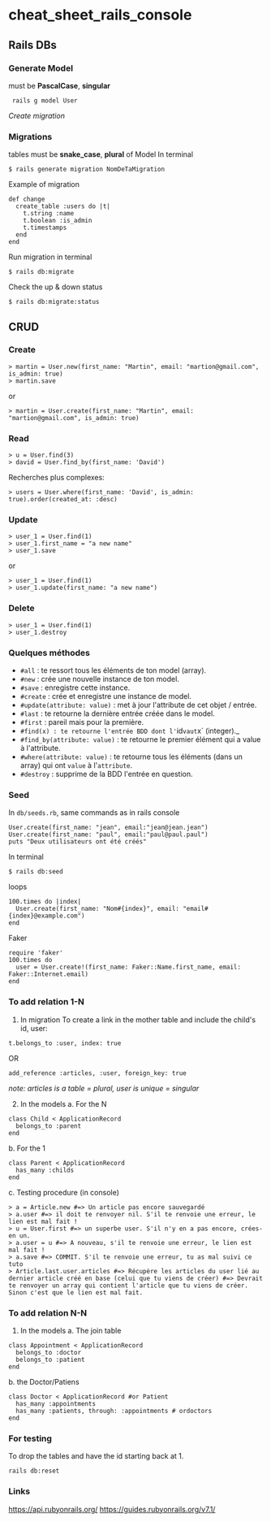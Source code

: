 # cheat_sheet_rails_console

## Rails DBs
### Generate Model
must be **PascalCase**, **singular**
```
 rails g model User
```
*Create migration*
### Migrations
tables must be **snake_case**, **plural** of Model
In terminal
```
$ rails generate migration NomDeTaMigration
```
Example of migration
```
def change
  create_table :users do |t|
    t.string :name
    t.boolean :is_admin
    t.timestamps
  end
end
```
Run migration in terminal
```
$ rails db:migrate
```

Check the up & down status
```
$ rails db:migrate:status
```
## CRUD
### Create
```
> martin = User.new(first_name: "Martin", email: "martion@gmail.com", is_admin: true)
> martin.save
```
or
```
> martin = User.create(first_name: "Martin", email: "martion@gmail.com", is_admin: true)
```

### Read
```
> u = User.find(3)
> david = User.find_by(first_name: 'David')
```
Recherches plus complexes:
```
> users = User.where(first_name: 'David', is_admin: true).order(created_at: :desc)
```
### Update
```
> user_1 = User.find(1)
> user_1.first_name = "a new name"
> user_1.save
```
or
```
> user_1 = User.find(1)
> user_1.update(first_name: "a new name")
```

### Delete
```
> user_1 = User.find(1)
> user_1.destroy
```

### Quelques méthodes

+ `#all` : te ressort tous les éléments de ton model (array).
+ `#new` : crée une nouvelle instance de ton model.
+ `#save` : enregistre cette instance.
+ `#create` : crée et enregistre une instance de model.
+ `#update(attribute: value)` : met à jour l'attribute de cet objet / entrée.
+ `#last` : te retourne la dernière entrée créée dans le model.
+ `#first` : pareil mais pour la première.
+ `#find(x) : te retourne l'entrée BDD dont l'`id` vaut `x` (integer)._
+ `#find_by(attribute: value)` : te retourne le premier élément qui a value à l'attribute.
+ `#where(attribute: value)` : te retourne tous les éléments (dans un array) qui ont `value` à l'`attribute`.
+ `#destroy` : supprime de la BDD l'entrée en question.

### Seed
In `db/seeds.rb`, same commands as in rails console
```
User.create(first_name: "jean", email:"jean@jean.jean")
User.create(first_name: "paul", email:"paul@paul.paul")
puts "Deux utilisateurs ont été créés"
```
In terminal
```
$ rails db:seed
```
loops 
```
100.times do |index|
  User.create(first_name: "Nom#{index}", email: "email#{index}@example.com")
end
```
Faker
```
require 'faker'
100.times do
  user = User.create!(first_name: Faker::Name.first_name, email: Faker::Internet.email)
end
```
### To add relation 1-N 
1. In migration
To create a link in the mother table and include the child's id, user: 

```
t.belongs_to :user, index: true
```
OR
```
add_reference :articles, :user, foreign_key: true
```
*note: articles is a table = plural, user is unique = singular* 

2. In the models
a. For the N
```
class Child < ApplicationRecord
  belongs_to :parent
end
```
b. For the 1
```
class Parent < ApplicationRecord
  has_many :childs
end
```
c. Testing procedure (in console)
```
> a = Article.new #=> Un article pas encore sauvegardé
> a.user #=> il doit te renvoyer nil. S'il te renvoie une erreur, le lien est mal fait !
> u = User.first #=> un superbe user. S'il n'y en a pas encore, crées-en un.
> a.user = u #=> A nouveau, s'il te renvoie une erreur, le lien est mal fait !
> a.save #=> COMMIT. S'il te renvoie une erreur, tu as mal suivi ce tuto
> Article.last.user.articles #=> Récupère les articles du user lié au dernier article créé en base (celui que tu viens de créer) #=> Devrait te renvoyer un array qui contient l'article que tu viens de créer. Sinon c'est que le lien est mal fait.
```
### To add relation N-N 

1. In the models
a. The join table
```
class Appointment < ApplicationRecord
  belongs_to :doctor
  belongs_to :patient
end
```
b. the Doctor/Patiens
```
class Doctor < ApplicationRecord #or Patient
  has_many :appointments
  has_many :patients, through: :appointments # ordoctors
end
```

### For testing

To drop the tables and have the id starting back at 1.

```
rails db:reset
```

### Links

https://api.rubyonrails.org/
https://guides.rubyonrails.org/v7.1/
